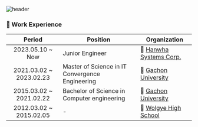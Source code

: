 ![header](https://capsule-render.vercel.app/api?type=venom&height=250&color=FBB584&text=Hi,%20I'm%20KiHyeon-Hong&section=header&reversal=false&fontColor=F37321&fontSize=30&descSize=20&desc=Junior%20Engineer)

### 📌 Work Experience

|Period|Position|Organization|
| :--------------------------------: | ---------------------------------------------------------------- | -------------------------------- |
|2023.05.10 ~ Now|Junior Engineer|🏢 [Hanwha Systems Corp.](https://www.hanwhasystems.com/kr/index.do)|
|2021.03.02 ~ 2023.02.23|Master of Science in IT Convergence Engineering|🏫 [Gachon University](https://www.gachon.ac.kr/sites/korean/index.do)|
|2015.03.02 ~ 2021.02.22|Bachelor of Science in Computer engineering|🏫 [Gachon University](https://www.gachon.ac.kr/kor/index.do)|
|2012.03.02 ~ 2015.02.05|-|🏫 [Wolgye High School](https://wg.sen.hs.kr/)|
